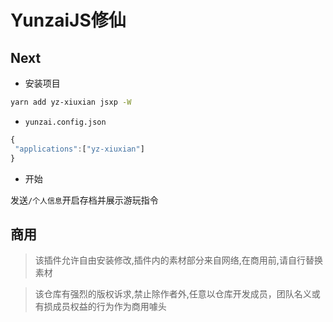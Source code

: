 # YunzaiJS修仙

## Next

- 安装项目

```sh
yarn add yz-xiuxian jsxp -W
```

- `yunzai.config.json`

```ts
{
 "applications":["yz-xiuxian"]
}
```

- 开始

发送`/个人信息`开启存档并展示游玩指令

## 商用

> 该插件允许自由安装修改,插件内的素材部分来自网络,在商用前,请自行替换素材

> 该仓库有强烈的版权诉求,禁止除作者外,任意以仓库开发成员，团队名义或有损成员权益的行为作为商用噱头
